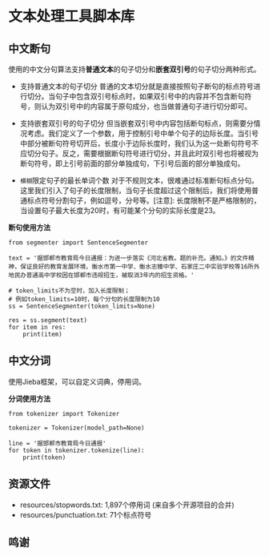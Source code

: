 # 文本处理工具脚本库


## 中文断句

使用的中文分句算法支持**普通文本**的句子切分和**嵌套双引号**的句子切分两种形式。

- 支持普通文本的句子切分
普通的文本切分就是直接按照句子断句的标点符号进行切分。当句子中包含双引号标点时，如果双引号中的内容并不包含断句符号，则认为双引号中的内容属于原句成分，也当做普通句子进行切分即可。

- 支持嵌套双引号的句子切分
但当嵌套双引号中内容包括断句标点，则需要分情况考虑。我们定义了一个参数，用于控制引号中单个句子的边际长度。当引号中部分被断句符号切开后，长度小于边际长度时，我们认为这一处断句符号不应切分句子。反之，需要根据断句符号进行切分，并且此时双引号也将被视为断句符号，即上引号前面的部分单独成句，下引号后面的部分单独成句。

- `模糊`限定句子的最长单词个数
对于不规则文本，很难通过标准断句标点分句。这里我们引入了句子的长度限制，当句子长度超过这个限制后，我们将使用普通标点符号分割句子，例如逗号，分号等。[注意]: 长度限制不是严格限制的，当设置句子最大长度为20时，有可能某个分句的实际长度是23。

**断句使用方法**

```
from segmenter import SentenceSegmenter

text = '据邯郸市教育局今日通报：为进一步落实《河北省教。题的补充。通知。》的文件精神，保证良好的教育发展环境，衡水市第一中学、衡水志臻中学、石家庄二中实验学校等16所外地民办普通高中学校因在邯郸市违规招生，被取消3年内的招生资格。'

# token_limits不为空时，加入长度限制；
# 例如token_limits=10时，每个分句的长度限制为10
ss = SentenceSegmenter(token_limits=None)

res = ss.segment(text)
for item in res:
    print(item)

```

## 中文分词

使用Jieba框架，可以自定义词典，停用词。



**分词使用方法**

```
from tokenizer import Tokenizer

tokenizer = Tokenizer(model_path=None)

line = '据邯郸市教育局今日通报'
for token in tokenizer.tokenize(line):
    print(token)
```

## 资源文件

- resources/stopwords.txt: 1,897个停用词 (来自多个开源项目的合并)
- resources/punctuation.txt: 71个标点符号

## 鸣谢


